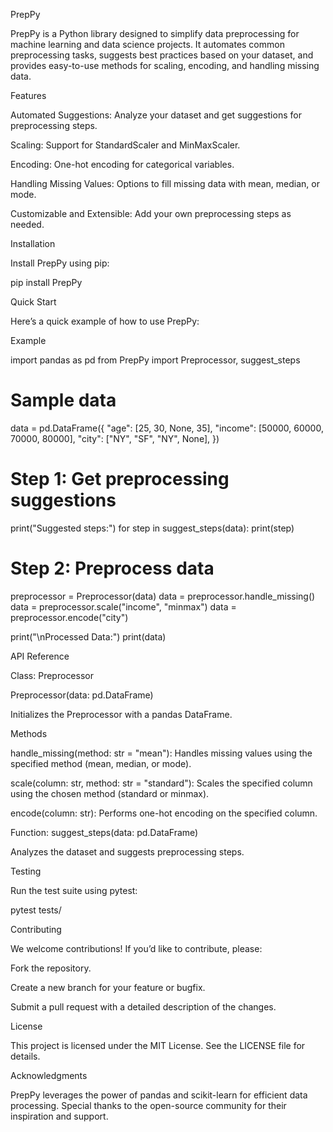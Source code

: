 PrepPy

PrepPy is a Python library designed to simplify data preprocessing for machine learning and data science projects. It automates common preprocessing tasks, suggests best practices based on your dataset, and provides easy-to-use methods for scaling, encoding, and handling missing data.

Features

Automated Suggestions: Analyze your dataset and get suggestions for preprocessing steps.

Scaling: Support for StandardScaler and MinMaxScaler.

Encoding: One-hot encoding for categorical variables.

Handling Missing Values: Options to fill missing data with mean, median, or mode.

Customizable and Extensible: Add your own preprocessing steps as needed.

Installation

Install PrepPy using pip:

pip install PrepPy

Quick Start

Here’s a quick example of how to use PrepPy:

Example

import pandas as pd
from PrepPy import Preprocessor, suggest_steps

# Sample data
data = pd.DataFrame({
    "age": [25, 30, None, 35],
    "income": [50000, 60000, 70000, 80000],
    "city": ["NY", "SF", "NY", None],
})

# Step 1: Get preprocessing suggestions
print("Suggested steps:")
for step in suggest_steps(data):
    print(step)

# Step 2: Preprocess data
preprocessor = Preprocessor(data)
data = preprocessor.handle_missing()
data = preprocessor.scale("income", "minmax")
data = preprocessor.encode("city")

print("\nProcessed Data:")
print(data)

API Reference

Class: Preprocessor

Preprocessor(data: pd.DataFrame)

Initializes the Preprocessor with a pandas DataFrame.

Methods

handle_missing(method: str = "mean"): Handles missing values using the specified method (mean, median, or mode).

scale(column: str, method: str = "standard"): Scales the specified column using the chosen method (standard or minmax).

encode(column: str): Performs one-hot encoding on the specified column.

Function: suggest_steps(data: pd.DataFrame)

Analyzes the dataset and suggests preprocessing steps.

Testing

Run the test suite using pytest:

pytest tests/

Contributing

We welcome contributions! If you’d like to contribute, please:

Fork the repository.

Create a new branch for your feature or bugfix.

Submit a pull request with a detailed description of the changes.

License

This project is licensed under the MIT License. See the LICENSE file for details.

Acknowledgments

PrepPy leverages the power of pandas and scikit-learn for efficient data processing. Special thanks to the open-source community for their inspiration and support.

